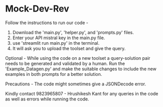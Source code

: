 # Mock-Dev-Rev
Follow the instructions to run our code - 
1. Download the 'main.py', 'helper.py', and 'prompts.py' files.
2. Enter your API mistral key in the main.py file.
3. use 'streamlit run main.py' in the terminal.
4. It will ask you to upload the toolset and give the query.

Optional - 
While using the code on a new toolset a query-solution pair needs to be generated and validated by a human. Run the 'Example_Datagen.py' and make the suitable changes to include the new examples in both prompts for a better solution.

Precautions - 
The code might sometimes give a JSONDecode error.

Kindly contact 9823965807 - Hrushikesh Kant for any queries in the code as well as errors while running the code.
